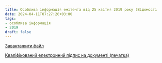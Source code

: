 ```yaml
---
title: Особлива інформація емітента від 25 квітня 2019 року (Відомості про зміну складу посадових осіб емітента)
date: 2024-04-11T07:27:26+03:00
tags:
- особлива інформація
- 2019
draft: false
---
```


[Завантажити файл](МТК_Посадови_Сайт.rtf)

[Кваліфікований електронний підпис на документі (печатка)](МТК_Посадови_Сайт.rtf.p7s)
